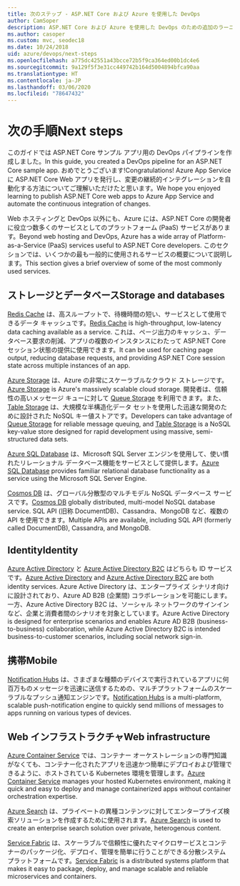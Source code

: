```yaml
---
title: 次のステップ - ASP.NET Core および Azure を使用した DevOps
author: CamSoper
description: ASP.NET Core および Azure を使用した DevOps のための追加のラーニング パス。
ms.author: casoper
ms.custom: mvc, seodec18
ms.date: 10/24/2018
uid: azure/devops/next-steps
ms.openlocfilehash: a775dc42551a43bcce72b5f9ca364ed00b1dc4e6
ms.sourcegitcommit: 9a129f5f3e31cc449742b164d5004894bfca90aa
ms.translationtype: HT
ms.contentlocale: ja-JP
ms.lasthandoff: 03/06/2020
ms.locfileid: "78647432"
---
```

# <a name="next-steps"></a><span data-ttu-id="d4773-103">次の手順</span><span class="sxs-lookup"><span data-stu-id="d4773-103">Next steps</span></span>

<span data-ttu-id="d4773-104">このガイドでは ASP.NET Core サンプル アプリ用の DevOps パイプラインを作成しました。</span><span class="sxs-lookup"><span data-stu-id="d4773-104">In this guide, you created a DevOps pipeline for an ASP.NET Core sample app.</span></span> <span data-ttu-id="d4773-105">おめでとうございます!</span><span class="sxs-lookup"><span data-stu-id="d4773-105">Congratulations!</span></span> <span data-ttu-id="d4773-106">Azure App Service に ASP.NET Core Web アプリを発行し、変更の継続的インテグレーションを自動化する方法についてご理解いただけたと思います。</span><span class="sxs-lookup"><span data-stu-id="d4773-106">We hope you enjoyed learning to publish ASP.NET Core web apps to Azure App Service and automate the continuous integration of changes.</span></span>

<span data-ttu-id="d4773-107">Web ホスティングと DevOps 以外にも、Azure には、ASP.NET Core の開発者に役立つ数多くのサービスとしてのプラットフォーム (PaaS) サービスがあります。</span><span class="sxs-lookup"><span data-stu-id="d4773-107">Beyond web hosting and DevOps, Azure has a wide array of Platform-as-a-Service (PaaS) services useful to ASP.NET Core developers.</span></span> <span data-ttu-id="d4773-108">このセクションでは、いくつかの最も一般的に使用されるサービスの概要について説明します。</span><span class="sxs-lookup"><span data-stu-id="d4773-108">This section gives a brief overview of some of the most commonly used services.</span></span>

## <a name="storage-and-databases"></a><span data-ttu-id="d4773-109">ストレージとデータベース</span><span class="sxs-lookup"><span data-stu-id="d4773-109">Storage and databases</span></span>

<span data-ttu-id="d4773-110">[Redis Cache](/azure/redis-cache/) は、高スループットで、待機時間の短い、サービスとして使用できるデータ キャッシュです。</span><span class="sxs-lookup"><span data-stu-id="d4773-110">[Redis Cache](/azure/redis-cache/) is high-throughput, low-latency data caching available as a service.</span></span> <span data-ttu-id="d4773-111">これは、ページ出力のキャッシュ、データベース要求の削減、アプリの複数のインスタンスにわたって ASP.NET Core セッション状態の提供に使用できます。</span><span class="sxs-lookup"><span data-stu-id="d4773-111">It can be used for caching page output, reducing database requests, and providing ASP.NET Core session state across multiple instances of an app.</span></span>

<span data-ttu-id="d4773-112">[Azure Storage](/azure/storage/) は、Azure の非常にスケーラブルなクラウド ストレージです。</span><span class="sxs-lookup"><span data-stu-id="d4773-112">[Azure Storage](/azure/storage/) is Azure's massively scalable cloud storage.</span></span> <span data-ttu-id="d4773-113">開発者は、信頼性の高いメッセージ キューに対して [Queue Storage](/azure/storage/queues/storage-queues-introduction) を利用できます。また、[Table Storage](/azure/storage/tables/table-storage-overview) は、大規模な半構造化データ セットを使用した迅速な開発のために設計された NoSQL キー値ストアです。</span><span class="sxs-lookup"><span data-stu-id="d4773-113">Developers can take advantage of [Queue Storage](/azure/storage/queues/storage-queues-introduction) for reliable message queuing, and [Table Storage](/azure/storage/tables/table-storage-overview) is a NoSQL key-value store designed for rapid development using massive, semi-structured data sets.</span></span>

<span data-ttu-id="d4773-114">[Azure SQL Database](/azure/sql-database/) は、Microsoft SQL Server エンジンを使用して、使い慣れたリレーショナル データベース機能をサービスとして提供します。</span><span class="sxs-lookup"><span data-stu-id="d4773-114">[Azure SQL Database](/azure/sql-database/) provides familiar relational database functionality as a service using the Microsoft SQL Server Engine.</span></span>

<span data-ttu-id="d4773-115">[Cosmos DB](/azure/cosmos-db/) は、グローバル分散型のマルチモデル NoSQL データベース サービスです。</span><span class="sxs-lookup"><span data-stu-id="d4773-115">[Cosmos DB](/azure/cosmos-db/) globally distributed, multi-model NoSQL database service.</span></span> <span data-ttu-id="d4773-116">SQL API (旧称 DocumentDB)、Cassandra、MongoDB など、複数の API を使用できます。</span><span class="sxs-lookup"><span data-stu-id="d4773-116">Multiple APIs are available, including SQL API (formerly called DocumentDB), Cassandra, and MongoDB.</span></span>

## <a name="identity"></a><span data-ttu-id="d4773-117">Identity</span><span class="sxs-lookup"><span data-stu-id="d4773-117">Identity</span></span>

<span data-ttu-id="d4773-118">[Azure Active Directory](/azure/active-directory/) と [Azure Active Directory B2C](/azure/active-directory-b2c/) はどちらも ID サービスです。</span><span class="sxs-lookup"><span data-stu-id="d4773-118">[Azure Active Directory](/azure/active-directory/) and [Azure Active Directory B2C](/azure/active-directory-b2c/) are both identity services.</span></span> <span data-ttu-id="d4773-119">Azure Active Directory は、エンタープライズ シナリオ向けに設計されており、Azure AD B2B (企業間) コラボレーションを可能にします。一方、Azure Active Directory B2C は、ソーシャル ネットワークのサインインなど、企業と消費者間のシナリオを対象としています。</span><span class="sxs-lookup"><span data-stu-id="d4773-119">Azure Active Directory is designed for enterprise scenarios and enables Azure AD B2B (business-to-business) collaboration, while Azure Active Directory B2C is intended business-to-customer scenarios, including social network sign-in.</span></span>

## <a name="mobile"></a><span data-ttu-id="d4773-120">携帯</span><span class="sxs-lookup"><span data-stu-id="d4773-120">Mobile</span></span>

<span data-ttu-id="d4773-121">[Notification Hubs](/azure/notification-hubs/) は、さまざまな種類のデバイスで実行されているアプリに何百万ものメッセージを迅速に送信するための、マルチプラットフォームのスケーラブルなプッシュ通知エンジンです。</span><span class="sxs-lookup"><span data-stu-id="d4773-121">[Notification Hubs](/azure/notification-hubs/) is a multi-platform, scalable push-notification engine to quickly send millions of messages to apps running on various types of devices.</span></span>

## <a name="web-infrastructure"></a><span data-ttu-id="d4773-122">Web インフラストラクチャ</span><span class="sxs-lookup"><span data-stu-id="d4773-122">Web infrastructure</span></span>

<span data-ttu-id="d4773-123">[Azure Container Service](/azure/aks/) では、コンテナー オーケストレーションの専門知識がなくても、コンテナー化されたアプリを迅速かつ簡単にデプロイおよび管理できるように、ホストされている Kubernetes 環境を管理します。</span><span class="sxs-lookup"><span data-stu-id="d4773-123">[Azure Container Service](/azure/aks/) manages your hosted Kubernetes environment, making it quick and easy to deploy and manage containerized apps without container orchestration expertise.</span></span>

<span data-ttu-id="d4773-124">[Azure Search](/azure/search/) は、プライベートの異種コンテンツに対してエンタープライズ検索ソリューションを作成するために使用されます。</span><span class="sxs-lookup"><span data-stu-id="d4773-124">[Azure Search](/azure/search/) is used to create an enterprise search solution over private, heterogenous content.</span></span>

<span data-ttu-id="d4773-125">[Service Fabric](/azure/service-fabric/) は、スケーラブルで信頼性に優れたマイクロサービスとコンテナーのパッケージ化、デプロイ、管理を簡単に行うことができる分散システム プラットフォームです。</span><span class="sxs-lookup"><span data-stu-id="d4773-125">[Service Fabric](/azure/service-fabric/) is a distributed systems platform that makes it easy to package, deploy, and manage scalable and reliable microservices and containers.</span></span>
